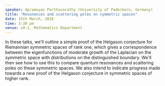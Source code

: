 ```yaml
---
speaker: Aprameyan Parthasarathy (University of Paderborn, Germany)
title: "Resonances and scattering poles on symmetric spaces"
date: 15th March, 2018
time: 3:30 pm
venue: LH-1, Mathematics Department
---
```


In these talks, we'll outline a simple proof of the Helgason conjecture for Riemannian symmetric spaces of rank one, which gives a correspondence between the eigenfunctions of moderate growth of the Laplacian on the symmetric space with distributions on the distinguished boundary. We'll then see how to use this to compare quantum resonances and scattering poles on these symmetric spaces. We also intend to indicate progress made towards a new proof of the Helgason conjecture in symmetric spaces of higher rank.
